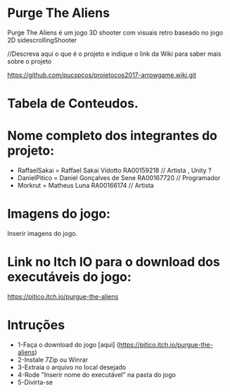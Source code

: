 # Purge The Aliens 

Purge The Aliens é um jogo 3D shooter com visuais retro baseado no jogo 2D sidescrollingShooter

//Descreva aqui o que é o projeto e indique o link da Wiki para saber mais sobre o projeto

https://github.com/pucspcos/projetocos2017-arrowgame.wiki.git

# Tabela de Conteudos.






# Nome completo dos integrantes do projeto:

* RaffaelSakai = Raffael Sakai Vidotto RA00159218 // Artista , Unity ?
* DanielPitico = Daniel Gonçalves de Sene RA00167720 // Programador
* Morkrut = Matheus Luna RA00166174 // Artista


# Imagens do jogo:

Inserir imagens do jogo.

# Link no Itch IO para o download dos executáveis do jogo:

https://pitico.itch.io/purgue-the-aliens

# Intruções


* 1-Faça o download do jogo [aqui] (https://pitico.itch.io/purgue-the-aliens)
* 2-Instale 7Zip ou Winrar
* 3-Extraia o arquivo no local desejado
* 4-Rode "Inserir nome do executável" na pasta do jogo
* 5-Divirta-se 
